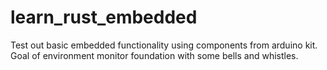 # learn_rust_embedded

Test out basic embedded functionality using components from arduino kit. Goal of environment monitor foundation with some bells and whistles.
